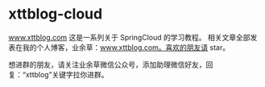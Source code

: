 # xttblog-cloud
www.xttblog.com
这是一系列关于 SpringCloud 的学习教程。
相关文章全部发表在我的个人博客，业余草：www.xttblog.com。喜欢的朋友请 star。

想进群的朋友，请关注业余草微信公众号，添加助理微信好友，回复：“xttblog”关键字拉你进群。